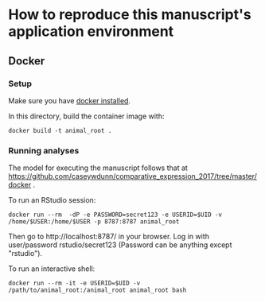 # How to reproduce this manuscript's application environment

## Docker

### Setup

Make sure you have [docker installed](https://docs.docker.com/install/#supported-platforms).

In this directory, build the container image with:

```
docker build -t animal_root .
```


### Running analyses

The model for executing the manuscript follows that at
https://github.com/caseywdunn/comparative_expression_2017/tree/master/docker .


To run an RStudio session:

```
docker run --rm  -dP -e PASSWORD=secret123 -e USERID=$UID -v /home/$USER:/home/$USER -p 8787:8787 animal_root
```

Then go to http://localhost:8787/ in your browser. Log in with user/password rstudio/secret123 (Password can be anything except "rstudio").

To run an interactive shell:

```
docker run --rm -it -e USERID=$UID -v /path/to/animal_root:/animal_root animal_root bash
```
